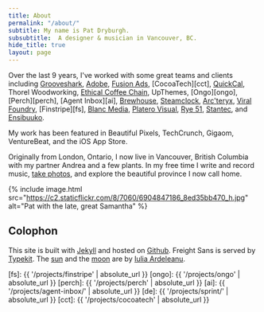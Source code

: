 ```yaml
---
title: About
permalink: "/about/"
subtitle: My name is Pat Dryburgh.
subsubtitle:  A designer & musician in Vancouver, BC.
hide_title: true
layout: page
--- 
```


Over the last 9 years, I've worked with some great teams and clients including [Grooveshark][gs], [Adobe][ad], [Fusion Ads][fa], [CocoaTech][cct], [QuickCal][qc], Thorel Woodworking, [Ethical Coffee Chain][ecc], UpThemes, [Ongo][ongo], [Perch][perch], [Agent Inbox][ai], [Brewhouse][bh], [Steamclock][sc], [Arc'teryx][arc], [Viral Foundry][vf], [Finstripe][fs], [Blanc Media][bm], [Platero Visual][pv], [Rye&nbsp;51][r5], [Stantec][st], and [Ensibuuko][en].

My work has been featured in Beautiful Pixels, TechCrunch, Gigaom, VentureBeat, and the iOS App Store.

Originally from London, Ontario, I now live in Vancouver, British Columbia with my partner Andrea and a few plants. In my free time I write and record music, [take photos](http://instagram.com/patdryburgh), and explore the beautiful province I now call home.

{% include image.html src="https://c2.staticflickr.com/8/7060/6904847186_8ed35bb470_h.jpg" alt="Pat with the late, great Samantha" %}

## Colophon

This site is built with [Jekyll](https://jekyllrb.com) and hosted on [Github](https://pages.github.com). Freight Sans is served by [Typekit](http://typekit.com). The [sun][sun] and the [moon][moon] are by [Iulia Ardeleanu][ia].

[now]: /now
[gs]: https://en.wikipedia.org/wiki/Grooveshark
[ad]: http://adobe.com
[fa]: https://www.crunchbase.com/organization/fusion-ads
[qc]: http://quickcalapp.com
[cy]: https://twitter.com/courtneymake
[moon]: https://thenounproject.com/iuliaardeleanu/collection/weather/?oq=weather&cidx=71&i=680142
[sun]: https://thenounproject.com/iuliaardeleanu/collection/weather/?oq=weather&cidx=71&i=675989
[ia]: https://thenounproject.com/iuliaardeleanu
[ecc]: http://ethicalcoffee.co
[bh]: http://brewhouse.io
[sc]: http://steamclock.com
[arc]: https://itunes.apple.com/us/app/mountain-conditions-report/id961780477?mt=8
[vf]: http://viralfoundry.com
[bm]: http://www.blancmedia.org/
[pv]: http://platerovisual.com/
[r5]: http://rye51.com
[st]: http://stantec.com
[fsp]: http://speirs.org
[pr]: http://patrickrhone.com
[ct]: http://carlythomas.com
[bb]: http://brooksreview.net
[en]: http://ensibuuko.com
[fs]: {{ '/projects/finstripe' | absolute_url }}
[ongo]: {{ '/projects/ongo' | absolute_url }}
[perch]: {{ '/projects/perch' | absolute_url }}
[ai]: {{ '/projects/agent-inbox/' | absolute_url }}
[de]: {{ '/projects/sprint/' | absolute_url }}
[cct]: {{ '/projects/cocoatech' | absolute_url }}